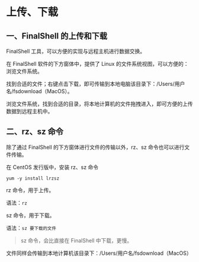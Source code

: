 # 上传、下载

## 一、FinalShell 的上传和下载

FinalShell 工具，可以方便的实现与远程主机进行数据交换。

在 FinalShell 软件的下方窗体中，提供了 Linux 的文件系统视图，可以方便的：浏览文件系统。

找到合适的文件；右键点击下载，即可传输到本地电脑该目录下：/Users/用户名/fsdownload（MacOS）。

浏览文件系统，找到合适的目录，将本地计算机的文件拖拽进入，即可方便的上传数据到远程主机中。

## 二、rz、sz 命令

除了通过 FinalShell 的下方窗体进行文件的传输以外，rz、sz 命令也可以进行文件传输。

在 CentOS 发行版中，安装 rz、sz 命令

```shell
yum -y install lrzsz
```

rz 命令，用于上传。

语法：`rz`

sz 命令，用于下载。

语法：`sz 要下载的文件`

> sz 命令，会比直接在 FinalShell 中下载，更慢。

文件同样会传输到本地计算机该目录下：/Users/用户名/fsdownload（MacOS）
